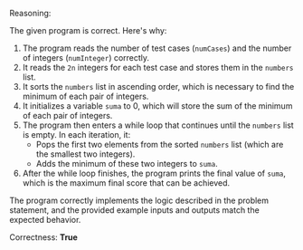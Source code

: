 Reasoning:

The given program is correct. Here's why:

1. The program reads the number of test cases (`numCases`) and the number of integers (`numInteger`) correctly.
2. It reads the `2n` integers for each test case and stores them in the `numbers` list.
3. It sorts the `numbers` list in ascending order, which is necessary to find the minimum of each pair of integers.
4. It initializes a variable `suma` to 0, which will store the sum of the minimum of each pair of integers.
5. The program then enters a while loop that continues until the `numbers` list is empty. In each iteration, it:
	* Pops the first two elements from the sorted `numbers` list (which are the smallest two integers).
	* Adds the minimum of these two integers to `suma`.
6. After the while loop finishes, the program prints the final value of `suma`, which is the maximum final score that can be achieved.

The program correctly implements the logic described in the problem statement, and the provided example inputs and outputs match the expected behavior.

Correctness: **True**